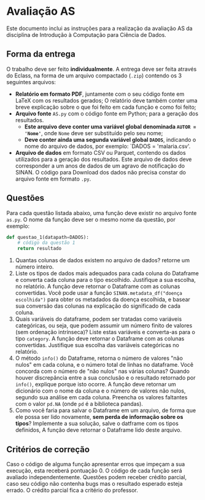 # Avaliação AS
Este documento inclui as instruções para a realização da avaliação AS da disciplina de Introdução à Computação para Ciência de Dados.

## Forma da entrega
O trabalho deve ser feito **individualmente**. A entrega deve ser feita através do Eclass, na forma de um arquivo compactado (`.zip`) contendo os 3 seguintes arquivos:

- **Relatório em formato PDF**, juntamente com o seu código fonte em LaTeX com os resultados gerados; O relatório deve também conter uma breve explicação sobre o que foi feito em cada função e como foi feito;
- **Arquivo fonte** `AS.py` com o código fonte em Python; para a geração dos resultados. 
    - **Este arquivo deve conter uma variável global denominada `AUTOR = 'Nome'`**, onde `Nome` deve ser substituído pelo seu nome;
    - **Deve conter ainda uma segunda variável global `DADOS`**, indicando o nome do arquivo de dados, por exemplo: `DADOS = 'malaria.csv'.
- **Arquivo de dados** em  formato CSV ou Parquet, contendo os dados utilizados para a geração dos resultados. Este arquivo de dados deve corresponder a um anos de dados de um agravo de notificação do SINAN. O código para Download dos dados não precisa constar do arquivo fonte em formato `.py`.

## Questões
Para cada questão listada abaixo, uma função deve existir no arquivo fonte `as.py`. O nome da função deve ser o mesmo nome da questão, por exemplo: 
```python
def questao_1(datapath=DADOS):
    # código da questão 1
    return resultado
```

1. Quantas colunas de dados existem no arquivo de dados? retorne um número inteiro.
2. Liste os tipos de dados mais adequados para cada coluna do Dataframe e converta cada coluna para o tipo escolhido. Justifique a sua escolha, no relatório. A função deve retornar o Dataframe com as colunas convertidas. Você pode usar a função `SINAN.metadata_df("doença escolhida")` para obter os metadados da doença escolhida, e basear sua conversão das colunas na explicação do significado de cada coluna.
3. Quais variáveis do dataframe, podem ser tratadas como variáveis categóricas, ou seja, que podem assumir um número finito de valores (sem ordenação intrínseca)? Liste estas variáveis e converta-as para o tipo `category`. A função deve retornar o Dataframe com as colunas convertidas. Justifique sua escolha das variáveis categóricas no relatório.
4. O método `info()` do Dataframe, retorna o número de valores "não nulos" em cada coluna, e o número total de linhas no dataframe. Você concorda com o número de "não nulos" nas várias colunas? Quando houver discrepância entre a sua conclusão e o resultado retornado por `info()`, explique porque isto ocorre. A função deve retornar um dicionário com o nome da coluna e o número de valores não nulos, segundo sua análise em cada coluna. Preencha os valores faltantes com o valor `pd.NA` (onde `pd` é a biblioteca pandas).
5. Como você faria para salvar o Dataframe em um arquivo, de forma que ele possa ser lido novamente, **sem perda de informação sobre os tipos**? Implemente a sua solução, salve o datframe com os tipos definidos, A função deve retornar o Dataframe lido deste arquivo.

## Critérios de correção
Caso o código de alguma função apresentar erros que impeçam a sua execução, esta receberá pontuação 0. O código de cada função será avaliado independentemente. Questões podem receber crédito parcial, caso seu código não contenha bugs mas o resultado esperado esteja errado. O crédito parcial fica a critério do professor.
